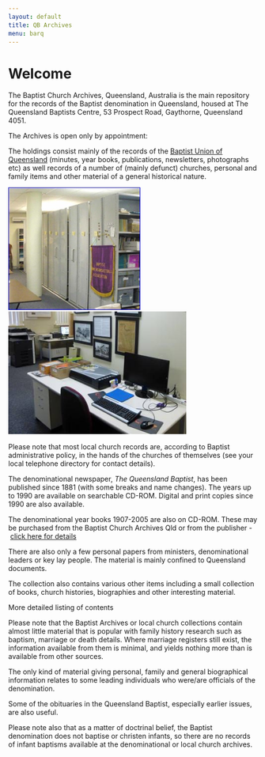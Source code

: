 ```yaml
---
layout: default
title: QB Archives
menu: barq
---
```


# Welcome

The Baptist Church Archives, Queensland, Australia is the main repository for the records of the Baptist denomination in Queensland, housed at The Queensland Baptists Centre, 53 Prospect Road, Gaythorne, Queensland 4051.

The Archives is open only by appointment:

The holdings consist mainly of the records of the [Baptist Union of Queensland](http://www.qb.com.au/) (minutes, year books, publications, newsletters, photographs etc) as well records of a number of (mainly defunct) churches, personal and family items and other material of a general historical nature.

![compactus](/images/archive-compactus.jpg) ![scanner](/images/PhotoDigitizationWS2-s.jpg)

Please note that most local church records are, according to Baptist administrative policy, in the hands of the churches of themselves (see your local telephone directory for contact details).

The denominational newspaper, *The Queensland Baptist*, has been published since 1881 (with some breaks and name changes). The years up to 1990 are available on searchable CD-ROM. Digital and print copies since 1990 are also available.

The denominational year books 1907-2005 are also on CD-ROM. These may be purchased from the Baptist Church Archives Qld or from the publisher -  [click here for details](http://www.archivecdbooks.com.au/Religion-s/48.htm)

There are also only a few personal papers from ministers, denominational leaders or key lay people. The material is mainly confined to Queensland documents.

The collection also contains various other items including a small collection of books, church histories, biographies and other interesting material.

More detailed listing of contents


Please note that the Baptist Archives or local church collections contain almost little material that is popular with family history research such as baptism, marriage or death details. Where marriage registers still exist, the information available from them is minimal, and yields nothing more than is available from other sources.

The only kind of material giving personal, family and general biographical information relates to some leading individuals who were/are officials of the denomination.

Some of the obituaries in the Queensland Baptist, especially earlier issues, are also useful.

Please note also that as a matter of doctrinal belief, the Baptist denomination does not baptise or christen infants, so there are no records of infant baptisms available at the denominational or local church archives.

